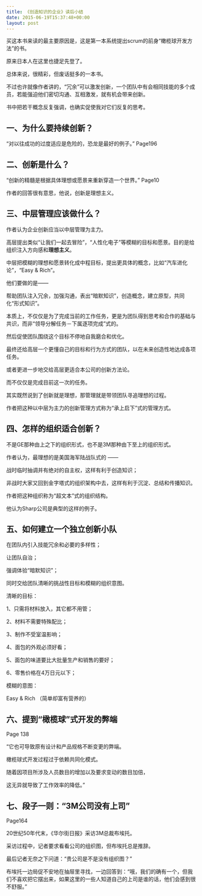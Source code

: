 ```yaml
---
title: 《创造知识的企业》读后小结
date: 2015-06-19T15:37:48+00:00
layout: post
---
```

买这本书来读的最主要原因是，这是第一本系统提出scrum的前身“橄榄球开发方法”的书。

原来日本人在这里也捷足先登了。

总体来说，很精彩，但废话挺多的一本书。

不过也许就像作者讲的，“冗余”可以激发创新，一个团队中有会相同技能的多个成员，若能强迫他们密切沟通、互相激发，就有机会带来创新。

书中把若干概念反复强调，也确实促使我对它们反复的思考。

## 一、为什么要持续创新？

“对以往成功的过度适应是危险的，恐龙是最好的例子。” Page196

## 二、创新是什么？

“创新的精髓是根据具体理想或愿景来重新穿造一个世界。” Page10

作者的回答很有意思，他说，创新是理想主义。

## 三、中层管理应该做什么？

作者认为企业创新应当以中层管理为主力。

高层提出类似“让我们一起去冒险”，“人性化电子”等模糊的目标和愿景。目的是给组织注入方向感和**理想主义**。

中层把模糊的理想和愿景转化成中程目标，提出更具体的概念，比如“汽车进化论”，“Easy & Rich”。

他们要做的是——

帮助团队注入冗余，加强沟通，表出“暗默知识”，创造概念，建立原型，共同化“形式知识”。

本质上，不仅仅是为了完成当前的工作任务，更是为团队得到思考和合作的基础与共识，而非“领导分解任务－下属逐项完成”式的。

然后促使团队围绕这个目标不停地自我磨合和优化。

最终还给高层一个更懂自己的目标和行为方式的团队，以在未来创造性地达成各项任务。

或者更进一步地交给高层更适合本公司的创新方法论。

而不仅仅是完成目前这一次的任务。

其实既然说到了创新就是理想，那管理就是带领团队寻追理想的过程。

作者把这种以中层为主力的创新管理方式称为“承上启下”式的管理方式。

## 四、怎样的组织适合创新？

不是GE那种由上之下的组织形式，也不是3M那种由下至上的组织形式。

作者认为，最理想的是美国海军陆战队式的 —— 

战时临时抽调并有绝对的自主权，这样有利于创造知识；

非战时大家又回到金字塔式的组织架构中去，这样有利于沉淀、总结和传播知识。

作者把这种组织称为“超文本”式的组织结构。

他认为Sharp公司是典型的这样的例子。

## 五、如何建立一个独立创新小队

在团队内引入技能冗余和必要的多样性；

让团队自治；

强调体验“暗默知识”；

同时交给团队清晰的挑战性目标和模糊的组织意图。

清晰的目标：
  
1、只需将材料放入，其它都不用管；
  
2、材料不需要特殊配比；
  
3、制作不受室温影响；
  
4、面包的外观必须好看；
  
5、面包的味道要比大批量生产和销售的要好；
  
6、零售价格在4万日元以下；

模糊的意图：
  
Easy & Rich （简单却富有营养的）

## 六、提到“橄榄球”式开发的弊端

Page 138

“它也可导致原有设计和产品规格不断变更的弊端。

橄榄球式开发过程过于依赖共同化模式。

随着因项目所涉及人员数目的增加以及要求变动的数目加倍，

这无异就导致了工作效率的降低。”

## 七、段子一则：“3M公司没有上司”

Page164

20世纪50年代末，《华尔街日报》采访3M总裁布埃托。

采访过程中，记者要求看看公司的组织图，但布埃托总是推辞。

最后记者无奈之下问道：“贵公司是不是没有组织图？”

布埃托一边局促不安地在抽屉里寻找，一边回答到：“哦，我们的确有一个，但我们不喜欢把它摆出来，如果这里的一些人知道自己的上司是谁的话，他们会感到很不舒服。”
